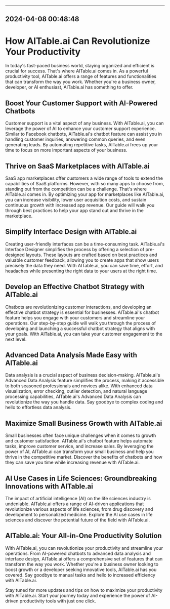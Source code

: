 

---------------------------------------------
2024-04-08 00:48:48
---------------------------------------------

# How AITable.ai Can Revolutionize Your Productivity

In today's fast-paced business world, staying organized and efficient is crucial for success. That's where AITable.ai comes in. As a powerful productivity tool, AITable.ai offers a range of features and functionalities that can transform the way you work. Whether you're a business owner, developer, or AI enthusiast, AITable.ai has something to offer.

## Boost Your Customer Support with AI-Powered Chatbots

Customer support is a vital aspect of any business. With AITable.ai, you can leverage the power of AI to enhance your customer support experience. Similar to Facebook chatbots, AITable.ai's chatbot feature can assist you in handling customer inquiries, answering common queries, and even generating leads. By automating repetitive tasks, AITable.ai frees up your time to focus on more important aspects of your business.

## Thrive on SaaS Marketplaces with AITable.ai

SaaS app marketplaces offer customers a wide range of tools to extend the capabilities of SaaS platforms. However, with so many apps to choose from, standing out from the competition can be a challenge. That's where AITable.ai comes in. By optimizing your app for marketplaces like AITable.ai, you can increase visibility, lower user acquisition costs, and sustain continuous growth with increased app revenue. Our guide will walk you through best practices to help your app stand out and thrive in the marketplace.

## Simplify Interface Design with AITable.ai

Creating user-friendly interfaces can be a time-consuming task. AITable.ai's Interface Designer simplifies the process by offering a selection of pre-designed layouts. These layouts are crafted based on best practices and valuable customer feedback, allowing you to create apps that show users precisely the data they need. With AITable.ai, you can save time, effort, and headaches while presenting the right data to your users at the right time.

## Develop an Effective Chatbot Strategy with AITable.ai

Chatbots are revolutionizing customer interactions, and developing an effective chatbot strategy is essential for businesses. AITable.ai's chatbot feature helps you engage with your customers and streamline your operations. Our step-by-step guide will walk you through the process of developing and launching a successful chatbot strategy that aligns with your goals. With AITable.ai, you can take your customer engagement to the next level.

## Advanced Data Analysis Made Easy with AITable.ai

Data analysis is a crucial aspect of business decision-making. AITable.ai's Advanced Data Analysis feature simplifies the process, making it accessible to both seasoned professionals and novices alike. With enhanced data visualization, error checking, outlier detection, and natural language processing capabilities, AITable.ai's Advanced Data Analysis can revolutionize the way you handle data. Say goodbye to complex coding and hello to effortless data analysis.

## Maximize Small Business Growth with AITable.ai

Small businesses often face unique challenges when it comes to growth and customer satisfaction. AITable.ai's chatbot feature helps automate tasks, improve customer service, and increase sales. By leveraging the power of AI, AITable.ai can transform your small business and help you thrive in the competitive market. Discover the benefits of chatbots and how they can save you time while increasing revenue with AITable.ai.

## AI Use Cases in Life Sciences: Groundbreaking Innovations with AITable.ai

The impact of artificial intelligence (AI) on the life sciences industry is undeniable. AITable.ai offers a range of AI-driven applications that revolutionize various aspects of life sciences, from drug discovery and development to personalized medicine. Explore the AI use cases in life sciences and discover the potential future of the field with AITable.ai.

## AITable.ai: Your All-in-One Productivity Solution

With AITable.ai, you can revolutionize your productivity and streamline your operations. From AI-powered chatbots to advanced data analysis and interface design, AITable.ai offers a comprehensive set of features that can transform the way you work. Whether you're a business owner looking to boost growth or a developer seeking innovative tools, AITable.ai has you covered. Say goodbye to manual tasks and hello to increased efficiency with AITable.ai.

Stay tuned for more updates and tips on how to maximize your productivity with AITable.ai. Start your journey today and experience the power of AI-driven productivity tools with just one click.